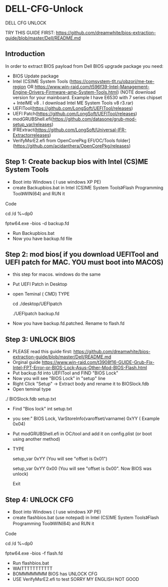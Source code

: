 # DELL-CFG-Unlock
DELL CFG UNLOCK

TRY THIS GUIDE FIRST: https://github.com/dreamwhite/bios-extraction-guide/blob/master/Dell/README.md

## Introduction

In order to extract BIOS payload from Dell BIOS upgrade package you need:

- BIOS Update package
- Intel (CS)ME System Tools (https://comsystem-tlt.ru/obzori/me-txe-region OR https://www.win-raid.com/t596f39-Intel-Management-Engine-Drivers-Firmware-amp-System-Tools.html)
(NOTE download version for your mainboard. Example I have E6530 with 7 series chipset + IntelME v8 . I download Intel ME System Tools v8 r3.rar)
- UEFITool(https://github.com/LongSoft/UEFITool/releases)
- UEFI Patch(https://github.com/LongSoft/UEFITool/releases)
- modGRUBShell.efi(https://github.com/datasone/grub-mod-setup_var/releases)
- IFRExtract(https://github.com/LongSoft/Universal-IFR-Extractorreleases)
- VerifyMsrE2.efi from OpenCorePkg EFI/OC/Tools folder](https://github.com/acidanthera/OpenCorePkg/releases)

## Step 1: Create backup bios with Intel (CS)ME System Tools
- Boot into Windows ( I use windows XP PE)
- create Backupbios.bat in Intel (CS)ME System Tools》Flash Programming Tool》WIN(64) and RUN it

Code 

cd /d %~dp0

fptw64.exe -bios -d backup.fd

- Run Backupbios.bat
- Now you have backup.fd file
## Step 2: mod bios( if you download UEFITool and UEFI patch for MAC. YOU must boot into MACOS)
- this step for macos. windows do the same
- Put UEFI Patch in Desktop
- open Teminal ( CMD)
TYPE

   cd ./desktop/UEFIpatch
   
   ./UEFIpatch backup.fd
   
- Now you have backup.fd.patched. Rename to flash.fd
## Step 3: UNLOCK BIOS
- PLEASE read this guide first: https://github.com/dreamwhite/bios-extraction-guide/blob/master/Dell/README.md
- Orginal guide https://www.win-raid.com/t3908f16-GUIDE-Grub-Fix-Intel-FPT-Error-or-BIOS-Lock-Asus-Other-Mod-BIOS-Flash.html
- Put backup.fd into UEFITool and FIND "BIOS Lock"
- Now you will see "BIOS Lock" in "setup" line
- Right Click "Setup" -> Extract body and rename it to BIOSlock.fdb
- Open teminal type

 ./<PATH IFRExtract> BIOSlock.fdb setup.txt
- Find "Bios lock" int setup.txt
- you see:" BIOS Lock, VarStoreInfo(varoffset/varname) 0xYY ( Example 0x04)
- Put modGRUBShell.efi in OC/tool and add it on config.plist (or boot using another method)
- TYPE
   
  setup_var 0xYY (You will see "offset is 0x01")
  
  setup_var 0xYY 0x00 (You will see "offset is 0x00". Now BIOS was unlock)
  
  Exit
  
## Step 4: UNLOCK CFG
- Boot into Windows ( I use windows XP PE)
- create flashbios.bat (use notepad) in Intel (CS)ME System Tools》Flash Programming Tool》WIN(64) and RUN it

Code

cd /d %~dp0

fptw64.exe -bios -f flash.fd

- Run flashbios.bat
- WAITTTTTTTTTTT
- BOMMMMMMM BIOS has UNLOCK CFG
- USE VerifyMsrE2.efi to test
SORRY MY ENGLISH NOT GOOD




